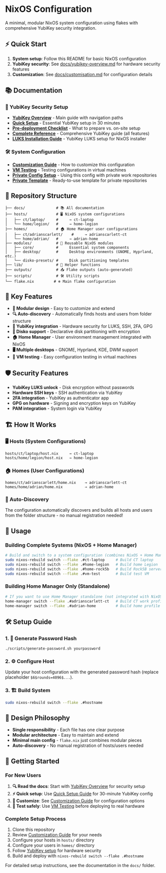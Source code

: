 # NixOS Configuration

A minimal, modular NixOS system configuration using flakes with comprehensive YubiKey security integration.

## ⚡ Quick Start

1. **System setup**: Follow this README for basic NixOS configuration
2. **YubiKey security**: See [docs/yubikey-overview.md](docs/yubikey-overview.md) for hardware security features
3. **Customization**: See [docs/customisation.md](docs/customisation.md) for configuration details

## 📚 Documentation

### 🔑 YubiKey Security Setup
- **[YubiKey Overview](docs/yubikey-overview.md)** - Main guide with navigation paths
- **[Quick Setup](docs/yubikey-quick-setup.md)** - Essential YubiKey setup in 30 minutes
- **[Pre-deployment Checklist](docs/yubikey-checklist.md)** - What to prepare vs. on-site setup
- **[Complete Reference](docs/yubikey-general.md)** - Comprehensive YubiKey guide (all features)
- **[LUKS Installation Guide](docs/yubikey-luks.md)** - YubiKey LUKS setup for NixOS installer

### 🛠️ System Configuration
- **[Customization Guide](docs/customisation.md)** - How to customize this configuration
- **[VM Testing](docs/vm-testing.md)** - Testing configurations in virtual machines
- **[Private Config Setup](docs/private-config.md)** - Using this config with private work repositories
- **[Private Template](private-template/)** - Ready-to-use template for private repositories

## 📁 Repository Structure

```
├── docs/              # 📚 All documentation
├── hosts/             # 🖥️ NixOS system configurations
│   ├── ct/laptop/     #     → ct-laptop
│   └── home/legion/   #     → home-legion
├── homes/             # 🏠 Home Manager user configurations  
│   ├── ct/adrianscarlett/    #     → adrianscarlett-ct
│   └── home/adrian/   #     → adrian-home
├── modules/           # 🧩 Reusable NixOS modules
│   ├── core/          #     Essential system components
│   ├── desktop/       #     Desktop environments (GNOME, Hyprland, etc.)
│   └── disko-presets/ #     Disk partitioning templates
├── lib/               # 🔧 Helper functions
├── outputs/           # 📤 Flake outputs (auto-generated)
├── scripts/           # 🛠️ Utility scripts
└── flake.nix         # ❄️ Main flake configuration
```

## 🔧 Key Features

- **🧩 Modular design** - Easy to customize and extend
- **🔍 Auto-discovery** - Automatically finds hosts and users from folder structure
- **🔐 YubiKey integration** - Hardware security for LUKS, SSH, 2FA, GPG
- **💾 Disko support** - Declarative disk partitioning with encryption
- **🏠 Home Manager** - User environment management integrated with NixOS
- **🖥️ Multiple desktops** - GNOME, Hyprland, KDE, DWM support
- **📱 VM testing** - Easy configuration testing in virtual machines

## 🛡️ Security Features

- **YubiKey LUKS unlock** - Disk encryption without passwords
- **Hardware SSH keys** - SSH authentication via YubiKey
- **2FA integration** - YubiKey as authenticator app
- **GPG on hardware** - Signing and encryption keys on YubiKey
- **PAM integration** - System login via YubiKey

## 🏗️ How It Works

### 🖥️ Hosts (System Configurations)
```
hosts/ct/laptop/host.nix     → ct-laptop
hosts/home/legion/host.nix   → home-legion
```

### 🏠 Homes (User Configurations) 
```
homes/ct/adrianscarlett/home.nix    → adrianscarlett-ct
homes/home/adrian/home.nix          → adrian-home
```

### 🔄 Auto-Discovery
The configuration automatically discovers and builds all hosts and users from the folder structure - no manual registration needed!

## 🚀 Usage

### Building Complete Systems (NixOS + Home Manager)
```bash
# Build and switch to a system configuration (combines NixOS + Home Manager)
sudo nixos-rebuild switch --flake .#ct-laptop     # Build CT laptop
sudo nixos-rebuild switch --flake .#home-legion   # Build home Legion
sudo nixos-rebuild switch --flake .#home-rock5b   # Build Rock5B server
sudo nixos-rebuild switch --flake .#vm-test       # Build test VM
```

### Building Home Manager Only (Standalone)
```bash
# If you want to use Home Manager standalone (not integrated with NixOS)
home-manager switch --flake .#adrianscarlett-ct   # Build CT work profile
home-manager switch --flake .#adrian-home         # Build home profile
```

## 🛠️ Setup Guide

### 1. 🔐 Generate Password Hash
```bash
./scripts/generate-password.sh yourpassword
```

### 2. ⚙️ Configure Host
Update your host configuration with the generated password hash (replace placeholder `$6$rounds=4096$...`).

### 3. 🏗️ Build System
```bash
sudo nixos-rebuild switch --flake .#hostname
```

## 🎯 Design Philosophy

- **Single responsibility** - Each file has one clear purpose
- **Modular architecture** - Easy to maintain and extend
- **Minimal main config** - `flake.nix` just combines modular pieces
- **Auto-discovery** - No manual registration of hosts/users needed

## 📖 Getting Started

### For New Users
1. **🔍 Read the docs**: Start with [YubiKey Overview](docs/yubikey-overview.md) for security setup
2. **⚡ Quick setup**: Use [Quick Setup Guide](docs/yubikey-quick-setup.md) for 30-minute YubiKey config
3. **🎨 Customize**: See [Customization Guide](docs/customisation.md) for configuration options
4. **🧪 Test safely**: Use [VM Testing](docs/vm-testing.md) before deploying to real hardware

### Complete Setup Process
1. Clone this repository
2. Review [Customization Guide](docs/customisation.md) for your needs
3. Configure your hosts in `hosts/` directory
4. Configure your users in `homes/` directory  
5. Follow [YubiKey setup](docs/yubikey-overview.md) for hardware security
6. Build and deploy with `nixos-rebuild switch --flake .#hostname`

For detailed setup instructions, see the documentation in the `docs/` folder.
